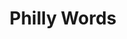 ---
pid: llg172
title: Philly Words
location_transcription: 4th+South
coordinates: "[-75.149163529842, 39.941737279045]"
zipcode: '19144'
gen_neighborhood: Northwest Philadelphia
neighborhood: Germantown
outside_phl: 
age: '15'
age_range: 13-19
instagram: 
image_file_name: llg_172.jpg
proposal_transcription: |-
  hoagie    sayd    cheesesteak
  Jawn    bayd uhi2
  MAC machine  wuder
  wit    sub  youse  mummer  witout
  wuder ice boul     gravy .   begel    jeep  ard  shore gaz
  drawlin'  mütter  jimmies  Wawa

  Scrapple          etc.


  Mural with only Philly words/slang
topic: Food,Neighborhoods,Wawa
topic_summary: 0, 0, 0, 0, 0
type: 2D,Garden,Mural
keywords_other: Slang, Jawn, Language, hoagie, water ice, cheesesteak, mummer, mutter,
  jimmies, scrapple, ard, boul
credit: Ana Branas
image_labels: 
twitter: 
facebook: 
permalink: "/monuments/llg172/"
layout: item-page
---